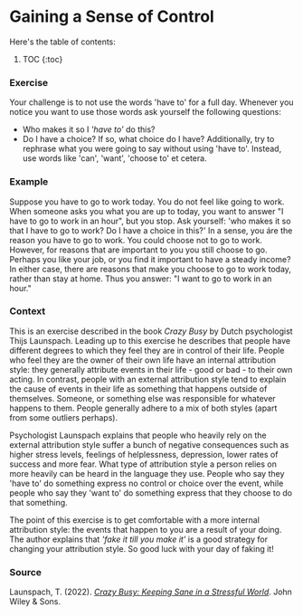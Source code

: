 # Gaining a Sense of Control

Here's the table of contents:

1. TOC
{:toc}

### Exercise
Your challenge is to not use the words 'have to' for a full day. Whenever you notice you want to use those words ask yourself the following questions: 
- Who makes it so I _'have to'_ do this? 
- Do I have a choice? If so, what choice do I have?
Additionally, try to rephrase what you were going to say without using 'have to'. Instead, use words like 'can', 'want', 'choose to' et cetera.

### Example
Suppose you have to go to work today. You do not feel like going to work. When someone asks you what you are up to today, you want to answer "I have to go to work in an hour", but you stop. Ask yourself: 'who makes it so that I have to go to work? Do I have a choice in this?' In a sense, you áre the reason you have to go to work. You could choose not to go to work. However, for reasons that are important to you you still choose to go. Perhaps you like your job, or you find it important to have a steady income? In either case, there are reasons that make you choose to go to work today, rather than stay at home. Thus you answer: "I want to go to work in an hour."

### Context
This is an exercise described in the book _Crazy Busy_ by Dutch psychologist Thijs Launspach. Leading up to this exercise he describes that people have different degrees to which they feel they are in control of their life. People who feel they are the owner of their own life have an internal attribution style: they generally attribute events in their life - good or bad - to their own acting. In contrast, people with an external attribution style tend to explain the cause of events in their life as something that happens outside of themselves. Someone, or something else was responsible for whatever happens to them. People generally adhere to a mix of both styles (apart from some outliers perhaps). 

Psychologist Launspach explains that people who heavily rely on the external attribution style suffer a bunch of negative consequences such as higher stress levels, feelings of helplessness, depression, lower rates of success and more fear. What type of attribution style a person relies on more heavily can be heard in the language they use. People who say they 'have to' do something express no control or choice over the event, while people who say they 'want to' do something express that they choose to do that something. 

The point of this exercise is to get comfortable with a more internal attribution style: the events that happen to you are a result of your doing. The author explains that _'fake it till you make it'_ is a good strategy for changing your attribution style. So good luck with your day of faking it!

### Source
Launspach, T. (2022). [_Crazy Busy: Keeping Sane in a Stressful World_](https://www.wiley.com/en-us/Crazy+Busy:+Keeping+Sane+in+a+Stressful+World-p-9780857089458). John Wiley & Sons.
